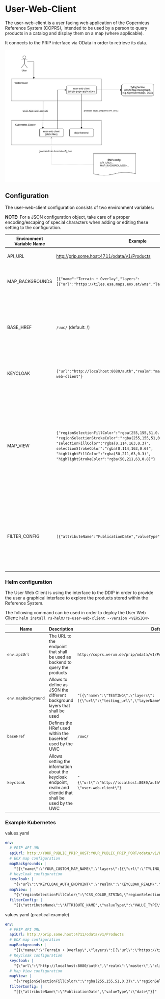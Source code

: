 # User-Web-Client

The user-web-client is a user facing web application of the Copernicus Reference System (COPRS), intended to be used by a person to query products in a catalog and display them on a map (where applicable).

It connects to the PRIP interface via OData in order to retrieve its data.

![user-web-client](./user-web-client.png "user-web-client")

## Configuration

The user-web-client configuration consists of two environment variables:

**NOTE:**
For a JSON configuration object, take care of a proper encoding/escaping of special characters when adding or editing these setting to the configuration.

| Environment Variable Name | Example                                                                                                                                                                                                                                                                                           | Description                                                                                                                                                                                                                                                                                                                                                                                                                                                                                                                                                                                                                                                                                                        |
| ------------------------- | ------------------------------------------------------------------------------------------------------------------------------------------------------------------------------------------------------------------------------------------------------------------------------------------------- | ------------------------------------------------------------------------------------------------------------------------------------------------------------------------------------------------------------------------------------------------------------------------------------------------------------------------------------------------------------------------------------------------------------------------------------------------------------------------------------------------------------------------------------------------------------------------------------------------------------------------------------------------------------------------------------------------------------------ |
| API_URL                   | http://prip.some.host:4711/odata/v1/Products                                                                                                                                                                                                                                                      | A plain text url containing the URL to the PRIP/DDIP Products Endpoint.                                                                                                                                                                                                                                                                                                                                                                                                                                                                                                                                                                                                                                            |
| MAP_BACKGROUNDS           | `[{"name":"Terrain + Overlay","layers":[{"url":"https://tiles.esa.maps.eox.at/wms","layerName":"terrain_3857"}]}]`                                                                                                                                                                                | A text string containing a JSON configuration object. See TypeScript interface definition file for details [IAppConfig.ts (IAppConfigMapBackgrounds)](./src/app/services/models/IAppConfig.ts).                                                                                                                                                                                                                                                                                                                                                                                                                                                                                                                    |
| BASE_HREF                 | `/uwc/` (default: /)                                                                                                                                                                                                                                                                              | (optional) <br /> When the user-web-client is deployed on a sub-path, this option is mandatory. For example, when the full URL is `https://rs-domain.net/web-client` the $BASE_HREF must to be set to `/web-client/`. If it is deployed on the root `https://rs-domain.net` this setting can be ignored.                                                                                                                                                                                                                                                                                                                                                                                                           |
| KEYCLOAK                  | `{"url":"http://localhost:8080/auth","realm":"master","clientId": "user-web-client"}`                                                                                                                                                                                                             | A text string containing a JSON configuration object. See TypeScript interface definition file for details [IAppConfig.ts (IAppConfigKeycloak)](./src/app/services/models/IAppConfig.ts).                                                                                                                                                                                                                                                                                                                                                                                                                                                                                                                          |
| MAP_VIEW                  | `{"regionSelectionFillColor":"rgba(255,155,51,0.3)", "regionSelectionStrokeColor":"rgba(255,155,51,0.6)",` `"selectionFillColor":"rgba(0,114,163,0.3)", selectionStrokeColor":"rgba(0,114,163,0.6)",` `"highlightFillColor":"rgba(50,211,63,0.3)", "highlightStrokeColor":"rgba(50,211,63,0.8)"}` | A text string containing a JSON configuration object. See TypeScript interface definition file for details [IAppConfig.ts (IAppConfigMapView)](./src/app/services/models/IAppConfig.ts). <br /> Configure the _regionSelectionFillColor_ and _regionSelectionStrokeColor_ to set the color of the user-defined region search filter, the _selectionFillColor_ and _selectionStrokeColor_ to set the color of the selected footprints and the _highlightFillColor_ and _highlightStrokeColor_ to set the color of the footprint currently selected to view the details. The color can be defined using CSS Color Names (see [MDN Documentation](https://developer.mozilla.org/en-US/docs/Web/CSS/color#examples)) . |
| FILTER_CONFIG             | `[{"attributeName":"PublicationDate","valueType":"date"}]` (default: [])                                                                                                                                                                                                                          | (optional) <br /> A text string containing a JSON configuration object. See TypeScript interface definition file for details [IAppConfig.ts (IAppFilterConfig)](./src/app/services/models/IAppConfig.ts).<br /> The "_attributeName_" corresponds to the attributes available on the catalog.<br /> The available "_valueType_" values are: string, date, double, long and boolean.                                                                                                                                                                                                                                                                                                                                |

### Helm configuration

The User Web Client is using the interface to the DDIP in order to provide the user a graphical interface to explore the products stored within the Reference System.

The following command can be used in order to deploy the User Web Client:
``helm install rs-helm/rs-user-web-client --version <VERSION>``

| Name                              | Description                                              | Default |
| ----------------------------------|----------------------------------------------------------|---------|
| `env.apiUrl` | The URL to the endpoint that shall be used as backend to query the products | `http://coprs.werum.de/prip/odata/v1/Products`|
| `env.mapBackground` | Allows to define as JSON the different background layers that shall be used | `"[{\"name\":\"TESTING\",\"layers\":[{\"url\":\"testing_url\",\"layerName\":\"LayerName\"}]}]"` |
| `baseHref` | Defines the HRef used within the baseHref used by the UWC | `/uwc/` |
| `keycloak` | Allows setting the information about the keycloak endpoint, realm and clientid that shall be used by the UWC | `"{\"url\":\"http://localhost:8080/auth\",\"realm\":\"master\",\"clientId\": \"user-web-client\"}` |


### Example Kubernetes

values.yaml

```yaml
env:
  # PRIP API URL
  apiUrl: http://YOUR_PUBLIC_PRIP_HOST:YOUR_PUBLIC_PRIP_PORT/odata/v1/Products
  # EOX map configuration
  mapBackgrounds: |
    "[{\"name\":\"YOUR_CUSTOM_MAP_NAME\",\"layers\":[{\"url\":\"TYLING_SERVER_BACKEND_URL\",\"layerName\":\"CHOSEN_TYLING_LAYER\"}]}]"
  # Keycloak configuration
  keycloak: |
    "{\"url\":\"KEYCLOAK_AUTH_ENDPOINT\",\"realm\":\"KEYCLOAK_REALM\",\"clientId\": \"CLIENT_ID\"}
  mapView: |
    "{\"regionSelectionFillColor\":\"CSS_COLOR_STRING,\"regionSelectionStrokeColor\":\"CSS_COLOR_STRING,\"selectionFillColor\":\"CSS_COLOR_STRING\",\"selectionStrokeColor\":\"CSS_COLOR_STRING\",\"highlightFillColor\":\"CSS_COLOR_STRING\",\"highlightStrokeColor\":\"CSS_COLOR_STRING\"}"
  filterConfig: |
    "[{\"attributeName\":\"ATTRIBUTE_NAME",\"valueType\":\"VALUE_TYPE\"}]"
```

values.yaml (practical example)

```yaml
env:
  # PRIP API URL
  apiUrl: http://prip.some.host:4711/odata/v1/Products
  # EOX map configuration
  mapBackgrounds: |
    "[{\"name\":\"Terrain + Overlay\",\"layers\":[{\"url\":\"https://tiles.esa.maps.eox.at/wms\",\"layerName\":\"terrain_3857\"},{\"url\":\"https://tiles.esa.maps.eox.at/wms\",\"layerName\":\"overlay_bright_3857\"}]}]"
  # Keycloak configuration
  keycloak: |
    "{\"url\":\"http://localhost:8080/auth\",\"realm\":\"master\",\"clientId\": \"user-web-client\"}"
  # Map View configuration
  mapView: |
    "{\"regionSelectionFillColor\":\"rgba(255,155,51,0.3)\",\"regionSelectionStrokeColor\":\"rgba(255,155,51,0.6)\",\"selectionFillColor\":\"rgba(0, 114, 163, 0.3)\",\"selectionStrokeColor\":\"rgba(0, 114, 163, 0.6)\",\"highlightFillColor\":\"rgba(50, 211, 63, 0.3)\",\"highlightStrokeColor\":\"rgba(50, 211, 63, 0.8)\"}"
  filterConfig: |
    "[{\"attributeName\":\"PublicationDate",\"valueType\":\"date\"}]"
```
